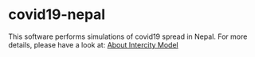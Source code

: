 # covid19-nepal

This software performs simulations of covid19 spread in Nepal. For more details, please have a look at: [About Intercity Model](./about.md)
